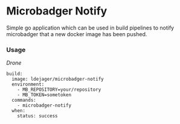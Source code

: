 # Microbadger Notify

Simple go application which can be used in build pipelines to notify microbadger that a new docker image has been pushed.

### Usage

*Drone*

```
build:
  image: ldejager/microbadger-notify
  environment:
    - MB_REPOSITORY=your/repository
    - MB_TOKEN=sometoken
  commands:
    - microbadger-notify
  when:
    status: success
```
